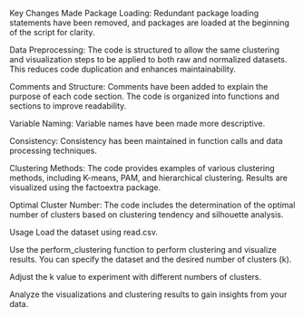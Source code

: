 Key Changes Made
Package Loading: Redundant package loading statements have been removed, and packages are loaded at the beginning of the script for clarity.

Data Preprocessing: The code is structured to allow the same clustering and visualization steps to be applied to both raw and normalized datasets. This reduces code duplication and enhances maintainability.

Comments and Structure: Comments have been added to explain the purpose of each code section. The code is organized into functions and sections to improve readability.

Variable Naming: Variable names have been made more descriptive.

Consistency: Consistency has been maintained in function calls and data processing techniques.

Clustering Methods: The code provides examples of various clustering methods, including K-means, PAM, and hierarchical clustering. Results are visualized using the factoextra package.

Optimal Cluster Number: The code includes the determination of the optimal number of clusters based on clustering tendency and silhouette analysis.

Usage
Load the dataset using read.csv.

Use the perform_clustering function to perform clustering and visualize results. You can specify the dataset and the desired number of clusters (k).

Adjust the k value to experiment with different numbers of clusters.

Analyze the visualizations and clustering results to gain insights from your data.


